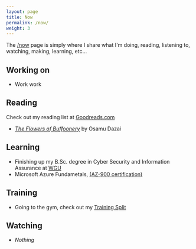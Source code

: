 ```yaml
---
layout: page
title: Now
permalink: /now/
weight: 3
---
```


The [/now](/now) page is simply where I share what I'm doing, reading, listening to, watching, making, learning, etc…

## Working on

- Work work

## Reading
Check out my reading list at [Goodreads.com](https://www.goodreads.com/user/show/6505848-daniel)

- *[The Flowers of Buffoonery](https://www.goodreads.com/book/show/61340205-the-flowers-of-buffoonery)* by Osamu Dazai

## Learning

- Finishing up my B.Sc. degree in Cyber Security and Information Assurance at [WGU](https://wgu.edu)
- Microsoft Azure Fundametals, [(AZ-900 certification)](https://learn.microsoft.com/en-us/training/courses/az-900t00)

## Training

- Going to the gym, check out my [Training Split](/physical-training/)

## Watching

- *Nothing*
  